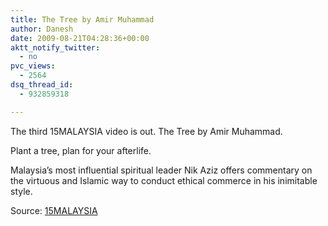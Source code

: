 ```yaml
---
title: The Tree by Amir Muhammad
author: Danesh
date: 2009-08-21T04:28:36+00:00
aktt_notify_twitter:
  - no
pvc_views:
  - 2564
dsq_thread_id:
  - 932859318

---
```

The third 15MALAYSIA video is out. The Tree by Amir Muhammad.

Plant a tree, plan for your afterlife.

Malaysia’s most influential spiritual leader Nik Aziz offers commentary on the virtuous and Islamic way to conduct ethical commerce in his inimitable style.

Source: [15MALAYSIA][1]

 [1]: http://15malaysia.com/films/the-tree/